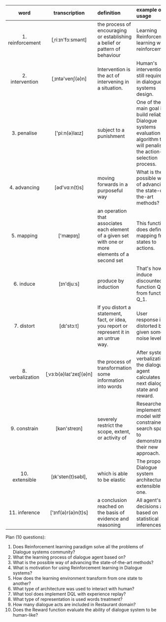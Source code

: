 | word | transcription     | definition | example of usage |
| :-------------: | :-------------: | :------------- | :------------- |
| 1. reinforcement | [ˌriːɪn'fɔːsmənt]  | the process of encouraging or establishing a belief or pattern of behaviour  | Learning Reinforcement learning with reinforcement. |
|  2. intervention | [ˌɪntə'venʃ(ə)n]     | Intervention is the act of intervening in a situation. | Human's intervention is still required in dialogue systems design.  |
| 3. penalise | ['piːn(ə)laɪz] | subject to a punishment | One of the main goal is to build reliable Dialogue systems evaluation algorithm that will penalise the action-selection process. |
| 4. advancing | [əd'vɑːn(t)s]  | moving forwards in a purposeful way | What is the possible way of advancing the state-of-the-art methods? |
| 5. mapping | ['mæpɪŋ] | an operation that associates each element of a given set with one or more elements of a second set | This function does define mapping from states to actions. |
| 6. induce | [ɪn'djuːs] | produce by induction | That's how we induce discounted function Q_2 from function Q_1.  |
| 7. distort | [dɪ'stɔːt] | If you distort a statement, fact, or idea, you report or represent it in an untrue way. | User response is distorted by given some noise level. |
| 8. verbalization | [ˌvɜːb(ə)laɪ'zeɪʃ(ə)n] | the process of transformation some information into words | After system's verbalization the dialogue agent calculates next dialogue state and reward. |
| 9. constrain | [kən'streɪn] | severely restrict the scope, extent, or activity of | Researchers implemented model with constrained search spaces to demonstrate their new approach.  |
| 10. extensible | [ɪk'sten(t)səbl], | which is able to be elastic | The proposed Dialogue system architecture is extensible one. |
| 11. inference | ['ɪnf(ə)r(ə)n(t)s] | a conclusion reached on the basis of evidence and reasoning | All agent's decisions are based on statistical inferences. |



Plan (10 questions):
1. Does Reinforcement learning paradigm solve all the problems of Dialogue systems community?
2. What the learning process of dialogue agent based on?
3. What is the possible way of advancing the state-of-the-art methods?
4. What is motivation for using Reinforcement learning in Dialogue systems?
5. How does the learning environment transform from one state to another?
6. What type of architecture was used to interact with human?
7. What tool does implement DQL with experience replay?
8. What type of representation is used words treatment?
9. How many dialogue acts are included in Restaurant domain?
10. Does the Reward function evaluate the ability of dialogue system to be human-like?

